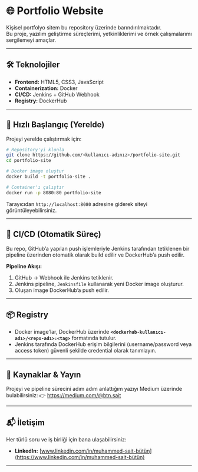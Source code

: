 # 🌐 Portfolio Website

Kişisel portfolyo sitem bu repository üzerinde barındırılmaktadır.  
Bu proje, yazılım geliştirme süreçlerimi, yetkinliklerimi ve örnek çalışmalarımı sergilemeyi amaçlar.

---

## 🛠️ Teknolojiler

- **Frontend:** HTML5, CSS3, JavaScript  
- **Containerization:** Docker  
- **CI/CD:** Jenkins + GitHub Webhook  
- **Registry:** DockerHub  

---

## 🚀 Hızlı Başlangıç (Yerelde)

Projeyi yerelde çalıştırmak için:

```bash
# Repository'yi klonla
git clone https://github.com/<kullanıcı-adınız>/portfolio-site.git
cd portfolio-site

# Docker image oluştur
docker build -t portfolio-site .

# Container'ı çalıştır
docker run -p 8080:80 portfolio-site
````

Tarayıcıdan `http://localhost:8080` adresine giderek siteyi görüntüleyebilirsiniz.

---

## 🔄 CI/CD (Otomatik Süreç)

Bu repo, GitHub’a yapılan push işlemleriyle Jenkins tarafından tetiklenen bir pipeline üzerinden otomatik olarak build edilir ve DockerHub’a push edilir.

**Pipeline Akışı:**

1. GitHub → Webhook ile Jenkins tetiklenir.
2. Jenkins pipeline, `Jenkinsfile` kullanarak yeni Docker image oluşturur.
3. Oluşan image DockerHub’a push edilir.

---

## 📦 Registry

* Docker image'lar, DockerHub üzerinde
  **`<dockerhub-kullanıcı-adı>/<repo-adı>:<tag>`** formatında tutulur.
* Jenkins tarafında DockerHub erişim bilgilerini (username/password veya access token) güvenli şekilde credential olarak tanımlayın.

---

## 📖 Kaynaklar & Yayın

Projeyi ve pipeline sürecini adım adım anlattığım yazıyı Medium üzerinde bulabilirsiniz:
👉 https://medium.com/@btn.sait

---

## 📬 İletişim

Her türlü soru ve iş birliği için bana ulaşabilirsiniz:

* **LinkedIn:** [www.linkedin.com/in/muhammed-sai̇t-bütün](https://www.linkedin.com/in/muhammed-sai̇t-bütün)

---

```

```
